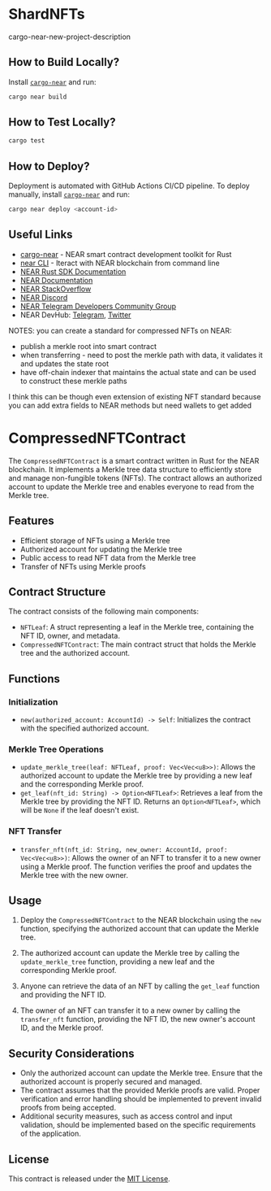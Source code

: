 # ShardNFTs

cargo-near-new-project-description

## How to Build Locally?

Install [`cargo-near`](https://github.com/near/cargo-near) and run:

```bash
cargo near build
```

## How to Test Locally?

```bash
cargo test
```

## How to Deploy?

Deployment is automated with GitHub Actions CI/CD pipeline.
To deploy manually, install [`cargo-near`](https://github.com/near/cargo-near) and run:

```bash
cargo near deploy <account-id>
```

## Useful Links

- [cargo-near](https://github.com/near/cargo-near) - NEAR smart contract development toolkit for Rust
- [near CLI](https://near.cli.rs) - Iteract with NEAR blockchain from command line
- [NEAR Rust SDK Documentation](https://docs.near.org/sdk/rust/introduction)
- [NEAR Documentation](https://docs.near.org)
- [NEAR StackOverflow](https://stackoverflow.com/questions/tagged/nearprotocol)
- [NEAR Discord](https://near.chat)
- [NEAR Telegram Developers Community Group](https://t.me/neardev)
- NEAR DevHub: [Telegram](https://t.me/neardevhub), [Twitter](https://twitter.com/neardevhub)

NOTES:
you can create a standard for compressed NFTs on NEAR:
 - publish a merkle root into smart contract
 - when transferring - need to post the merkle path with data, it validates it and updates the state root
 - have off-chain indexer that maintains the actual state and can be used to construct these merkle paths

I think this can be though even extension of existing NFT standard because you can add extra fields to NEAR methods but need wallets to get added

# CompressedNFTContract

The `CompressedNFTContract` is a smart contract written in Rust for the NEAR blockchain. It implements a Merkle tree data structure to efficiently store and manage non-fungible tokens (NFTs). The contract allows an authorized account to update the Merkle tree and enables everyone to read from the Merkle tree.

## Features

- Efficient storage of NFTs using a Merkle tree
- Authorized account for updating the Merkle tree
- Public access to read NFT data from the Merkle tree
- Transfer of NFTs using Merkle proofs

## Contract Structure

The contract consists of the following main components:

- `NFTLeaf`: A struct representing a leaf in the Merkle tree, containing the NFT ID, owner, and metadata.
- `CompressedNFTContract`: The main contract struct that holds the Merkle tree and the authorized account.

## Functions

### Initialization

- `new(authorized_account: AccountId) -> Self`: Initializes the contract with the specified authorized account.

### Merkle Tree Operations

- `update_merkle_tree(leaf: NFTLeaf, proof: Vec<Vec<u8>>)`: Allows the authorized account to update the Merkle tree by providing a new leaf and the corresponding Merkle proof.
- `get_leaf(nft_id: String) -> Option<NFTLeaf>`: Retrieves a leaf from the Merkle tree by providing the NFT ID. Returns an `Option<NFTLeaf>`, which will be `None` if the leaf doesn't exist.

### NFT Transfer

- `transfer_nft(nft_id: String, new_owner: AccountId, proof: Vec<Vec<u8>>)`: Allows the owner of an NFT to transfer it to a new owner using a Merkle proof. The function verifies the proof and updates the Merkle tree with the new owner.

## Usage

1. Deploy the `CompressedNFTContract` to the NEAR blockchain using the `new` function, specifying the authorized account that can update the Merkle tree.

2. The authorized account can update the Merkle tree by calling the `update_merkle_tree` function, providing a new leaf and the corresponding Merkle proof.

3. Anyone can retrieve the data of an NFT by calling the `get_leaf` function and providing the NFT ID.

4. The owner of an NFT can transfer it to a new owner by calling the `transfer_nft` function, providing the NFT ID, the new owner's account ID, and the Merkle proof.

## Security Considerations

- Only the authorized account can update the Merkle tree. Ensure that the authorized account is properly secured and managed.
- The contract assumes that the provided Merkle proofs are valid. Proper verification and error handling should be implemented to prevent invalid proofs from being accepted.
- Additional security measures, such as access control and input validation, should be implemented based on the specific requirements of the application.

## License

This contract is released under the [MIT License](https://opensource.org/licenses/MIT).
